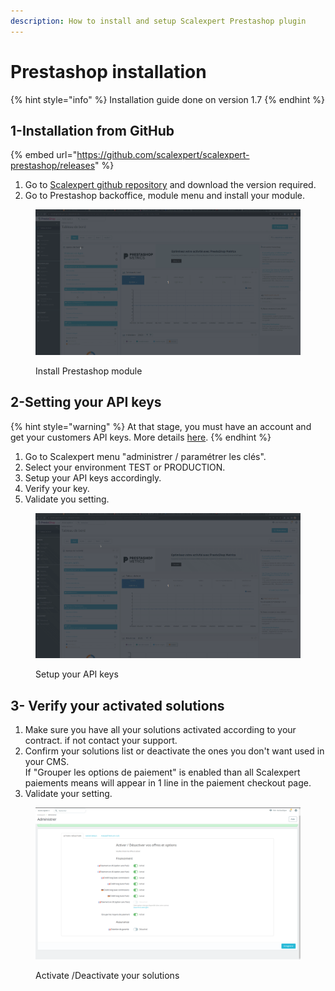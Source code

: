 ```yaml
---
description: How to install and setup Scalexpert Prestashop plugin
---
```


# Prestashop installation

{% hint style="info" %}
Installation guide done on version 1.7
{% endhint %}

## 1-Installation from GitHub

{% embed url="https://github.com/scalexpert/scalexpert-prestashop/releases" %}

1. Go to [Scalexpert github repository](https://github.com/scalexpert/scalexpert-prestashop) and download the version required.
2. Go to Prestashop backoffice, module menu and install your module.

<figure><img src="../../../../.gitbook/assets/1-prestashop-install-module.gif" alt=""><figcaption><p>Install Prestashop module</p></figcaption></figure>

## 2-Setting your API keys

{% hint style="warning" %}
At that stage, you must have an account and get your customers API keys. More details [here](../../../../developers-docs/before-you-start/).
{% endhint %}

1. Go to Scalexpert menu  "administrer / paramétrer les clés".
2. Select your environment TEST or PRODUCTION.
3. Setup your API keys accordingly.
4. Verify your key.
5. Validate you setting.

<figure><img src="../../../../.gitbook/assets/2-prestashop-setting-api-keys.gif" alt=""><figcaption><p>Setup your API keys</p></figcaption></figure>

## 3- Verify your activated solutions

1. Make sure you have all your solutions activated according to your contract. if not contact your support.
2. Confirm your solutions list or deactivate the ones you don't want used in your CMS. \
   If "Grouper les options de paiement" is enabled than all Scalexpert paiements means will appear in 1 line in the paiement checkout page.&#x20;
3. Validate your setting.

<figure><img src="../../../../.gitbook/assets/Capture d’écran du 2023-10-21 17-30-39.png" alt=""><figcaption><p>Activate /Deactivate your solutions</p></figcaption></figure>
